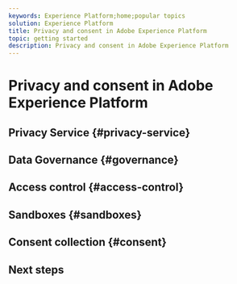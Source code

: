 ```yaml
---
keywords: Experience Platform;home;popular topics
solution: Experience Platform
title: Privacy and consent in Adobe Experience Platform
topic: getting started
description: Privacy and consent in Adobe Experience Platform
---
```


# Privacy and consent in Adobe Experience Platform



## Privacy Service {#privacy-service}

## Data Governance {#governance}

## Access control {#access-control}

## Sandboxes {#sandboxes}

## Consent collection {#consent}

## Next steps